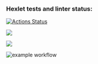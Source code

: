 ### Hexlet tests and linter status:
[![Actions Status](https://github.com/VladBorovkov/python-project-lvl1/workflows/hexlet-check/badge.svg)](https://github.com/VladBorovkov/python-project-lvl1/actions)

<a href="https://codeclimate.com/github/codeclimate/codeclimate/maintainability"><img src="https://api.codeclimate.com/v1/badges/a99a88d28ad37a79dbf6/maintainability" /></a>

<a href="https://codeclimate.com/github/codeclimate/codeclimate/test_coverage"><img src="https://api.codeclimate.com/v1/badges/a99a88d28ad37a79dbf6/test_coverage" /></a>

![example workflow](https://github.com/github/docs/actions/workflows/make_lint.yml/badge.svg)
